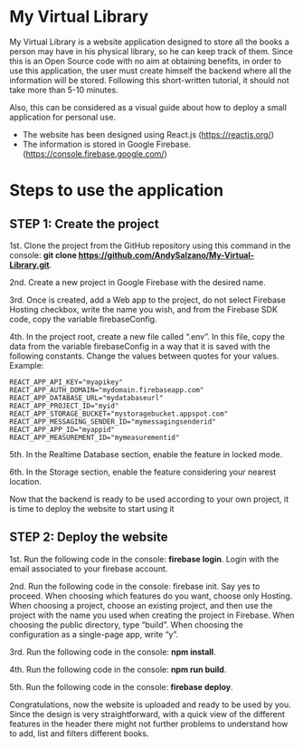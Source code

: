 # My Virtual Library

My Virtual Library is a website application designed to store all the books a person may have in his physical library, so he can keep track of them. Since this is an Open Source code with no aim at obtaining benefits, in order to use this application, the user must create himself the backend where all the information will be stored. Following this short-written tutorial, it should not take more than 5-10 minutes. 

Also, this can be considered as a visual guide about how to deploy a small application for personal use. 
*	The website has been designed using React.js (https://reactjs.org/) 
*	The information is stored in Google Firebase. (https://console.firebase.google.com/) 

# Steps to use the application
## STEP 1: Create the project
1st. Clone the project from the GitHub repository using this command in the console: **git clone https://github.com/AndySalzano/My-Virtual-Library.git**.

2nd. Create a new project in Google Firebase with the desired name. 

3rd. Once is created, add a Web app to the project, do not select Firebase Hosting checkbox, write the name you wish, and from the Firebase SDK code, copy the variable firebaseConfig.

4th. In the project root, create a new file called “.env”. In this file, copy the data from the variable firebaseConfig in a way that it is saved with the following constants. Change the values between quotes for your values. Example:

```
REACT_APP_API_KEY="myapikey"
REACT_APP_AUTH_DOMAIN="mydomain.firebaseapp.com"
REACT_APP_DATABASE_URL="mydatabaseurl"
REACT_APP_PROJECT_ID="myid"
REACT_APP_STORAGE_BUCKET="mystoragebucket.appspot.com"
REACT_APP_MESSAGING_SENDER_ID="mymessagingsenderid"
REACT_APP_APP_ID="myappid"
REACT_APP_MEASUREMENT_ID="mymeasurementid"
```

5th. In the Realtime Database section, enable the feature in locked mode.

6th. In the Storage section, enable the feature considering your nearest location.

Now that the backend is ready to be used according to your own project, it is time to deploy the website to start using it

## STEP 2: Deploy the website
1st. Run the following code in the console: **firebase login**. Login with the email associated to your firebase account.

2nd. Run the following code in the console: firebase init. Say yes to proceed. When choosing which features do you want, choose only Hosting. When choosing a project, choose an existing project, and then use the project with the name you used when creating the project in Firebase. When choosing the public directory, type “build”. When choosing the configuration as a single-page app, write “y”.

3rd. Run the following code in the console: **npm install**.

4th. Run the following code in the console: **npm run build**.

5th. Run the following code in the console: **firebase deploy**.

Congratulations, now the website is uploaded and ready to be used by you. Since the design is very straightforward, with a quick view of the different features in the header there might not further problems to understand how to add, list and filters different books.



